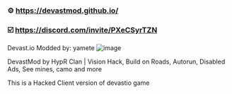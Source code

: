 ### ⚙️ https://devastmod.github.io/

### ☑️ https://discord.com/invite/PXeCSyrTZN



Devast.io Modded by: yamete
![image](https://user-images.githubusercontent.com/102901194/196738406-149a6e35-863d-4377-801a-93fa9db7e240.png)


DevastMod by HypR Clan | Vision Hack, Build on Roads, Autorun, Disabled Ads, See mines, camo and more

This is a Hacked Client version of devastio game

<!--
**DevastMod/DevastMod** is a ✨ _special_ ✨ repository because its `README.md` (this file) appears on your GitHub profile.

Here are some ideas to get you started:

- 🔭 I’m currently working on ...
- 🌱 I’m currently learning ...
- 👯 I’m looking to collaborate on ...
- 🤔 I’m looking for help with ...
- 💬 Ask me about ...
- 📫 How to reach me: ...
- 😄 Pronouns: ...
- ⚡ Fun fact: ...
-->
